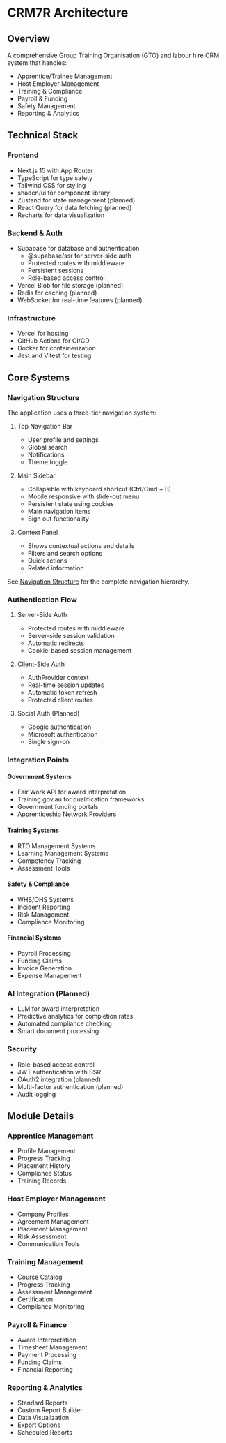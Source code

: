# CRM7R Architecture

## Overview
A comprehensive Group Training Organisation (GTO) and labour hire CRM system that handles:
- Apprentice/Trainee Management
- Host Employer Management
- Training & Compliance
- Payroll & Funding
- Safety Management
- Reporting & Analytics

## Technical Stack

### Frontend
- Next.js 15 with App Router
- TypeScript for type safety
- Tailwind CSS for styling
- shadcn/ui for component library
- Zustand for state management (planned)
- React Query for data fetching (planned)
- Recharts for data visualization

### Backend & Auth
- Supabase for database and authentication
  - @supabase/ssr for server-side auth
  - Protected routes with middleware
  - Persistent sessions
  - Role-based access control
- Vercel Blob for file storage (planned)
- Redis for caching (planned)
- WebSocket for real-time features (planned)

### Infrastructure
- Vercel for hosting
- GitHub Actions for CI/CD
- Docker for containerization
- Jest and Vitest for testing

## Core Systems

### Navigation Structure
The application uses a three-tier navigation system:

1. Top Navigation Bar
   - User profile and settings
   - Global search
   - Notifications
   - Theme toggle

2. Main Sidebar
   - Collapsible with keyboard shortcut (Ctrl/Cmd + B)
   - Mobile responsive with slide-out menu
   - Persistent state using cookies
   - Main navigation items
   - Sign out functionality

3. Context Panel
   - Shows contextual actions and details
   - Filters and search options
   - Quick actions
   - Related information

See [Navigation Structure](./NAVIGATION.md) for the complete navigation hierarchy.

### Authentication Flow

1. Server-Side Auth
   - Protected routes with middleware
   - Server-side session validation
   - Automatic redirects
   - Cookie-based session management

2. Client-Side Auth
   - AuthProvider context
   - Real-time session updates
   - Automatic token refresh
   - Protected client routes

3. Social Auth (Planned)
   - Google authentication
   - Microsoft authentication
   - Single sign-on

### Integration Points

#### Government Systems
- Fair Work API for award interpretation
- Training.gov.au for qualification frameworks
- Government funding portals
- Apprenticeship Network Providers

#### Training Systems
- RTO Management Systems
- Learning Management Systems
- Competency Tracking
- Assessment Tools

#### Safety & Compliance
- WHS/OHS Systems
- Incident Reporting
- Risk Management
- Compliance Monitoring

#### Financial Systems
- Payroll Processing
- Funding Claims
- Invoice Generation
- Expense Management

### AI Integration (Planned)
- LLM for award interpretation
- Predictive analytics for completion rates
- Automated compliance checking
- Smart document processing

### Security
- Role-based access control
- JWT authentication with SSR
- OAuth2 integration (planned)
- Multi-factor authentication (planned)
- Audit logging

## Module Details

### Apprentice Management
- Profile Management
- Progress Tracking
- Placement History
- Compliance Status
- Training Records

### Host Employer Management
- Company Profiles
- Agreement Management
- Placement Management
- Risk Assessment
- Communication Tools

### Training Management
- Course Catalog
- Progress Tracking
- Assessment Management
- Certification
- Compliance Monitoring

### Payroll & Finance
- Award Interpretation
- Timesheet Management
- Payment Processing
- Funding Claims
- Financial Reporting

### Reporting & Analytics
- Standard Reports
- Custom Report Builder
- Data Visualization
- Export Options
- Scheduled Reports